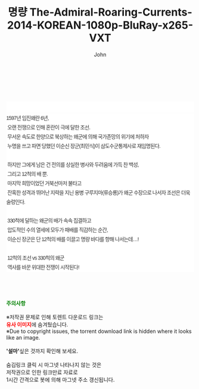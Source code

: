 ﻿---
layout: post
title:  "명량 The-Admiral-Roaring-Currents-2014-KOREAN-1080p-BluRay-x265-VXT"
author: John
categories: [ 영화 ]
tags: [  ]
image:  
description: "명량 The-Admiral-Roaring-Currents-2014-KOREAN-1080p-BluRay-x265-VXT torrent 정보 공유"
toc: true
toc_sticky: true
---

<br>
<div class="view-img">
<a class="view_image" href="https://torrentmobile59.com/bbs/view_image.php?fn=%2Fdata%2Ffile%2Fmovie%2F3659260999_L3M7eWTO_e3c2b42ba2116a89236970f75347291453891ebe.jpg" target="_blank"><img alt="" class="img-tag" content="https://torrentmobile59.com/data/file/movie/3659260999_L3M7eWTO_e3c2b42ba2116a89236970f75347291453891ebe.jpg" itemprop="image" src="https://torrentmobile59.com/data/file/movie/3659260999_L3M7eWTO_e3c2b42ba2116a89236970f75347291453891ebe.jpg"/></a></div><div class="view-content" itemprop="description">
<p><br/></p><div class="title_area" style="margin:0px 0px 9px;padding:0px;list-style:none;font-size:12px;font-family:'나눔고딕', NanumGothic, '돋움', Dotum, Helvetica, 'AppleSDGothicNeo-Medium', AppleGothic, sans-serif;height:30px;float:none;background-color:rgb(255,255,255);"><h4 class="h_story" style="margin:5px 10px 0px 0px;padding:0px;list-style:none;font-size:12px;font-family:'돋움', sans-serif;height:18px;width:49px;background:url(&quot;https://ssl.pstatic.net/static/movie/2020/10/h_tx_sp5.png&quot;) no-repeat 0px -17px;float:left;"><strong class="blind" style="margin:0px;padding:0px;list-style:none;font-size:0px;font-family:inherit;color:inherit;width:1px;height:1px;line-height:0;">줄거리</strong></h4></div><p class="con_tx" style="margin-top:-7px;margin-bottom:-6px;list-style:none;font-size:14px;font-family:'나눔고딕', NanumGothic, '돋움', Dotum, Helvetica, 'AppleSDGothicNeo-Medium', AppleGothic, sans-serif;color:rgb(51,51,51);background-image:url(&quot;https://ssl.pstatic.net/static/movie/2014/01/blank.gif&quot;);letter-spacing:-1px;line-height:25px;background-color:rgb(255,255,255);">1597년 임진왜란 6년,<br style="list-style:none;font-size:12px;font-family:'돋움', sans-serif;color:rgb(0,0,0);"/> 오랜 전쟁으로 인해 혼란이 극에 달한 조선.<br style="list-style:none;font-size:12px;font-family:'돋움', sans-serif;color:rgb(0,0,0);"/> 무서운 속도로 한양으로 북상하는 왜군에 의해 국가존망의 위기에 처하자<br style="list-style:none;font-size:12px;font-family:'돋움', sans-serif;color:rgb(0,0,0);"/> 누명을 쓰고 파면 당했던 이순신 장군(최민식)이 삼도수군통제사로 재임명된다.<br style="list-style:none;font-size:12px;font-family:'돋움', sans-serif;color:rgb(0,0,0);"/> <br style="list-style:none;font-size:12px;font-family:'돋움', sans-serif;color:rgb(0,0,0);"/> 하지만 그에게 남은 건 전의를 상실한 병사와 두려움에 가득 찬 백성,<br style="list-style:none;font-size:12px;font-family:'돋움', sans-serif;color:rgb(0,0,0);"/> 그리고 12척의 배 뿐.<br style="list-style:none;font-size:12px;font-family:'돋움', sans-serif;color:rgb(0,0,0);"/> 마지막 희망이었던 거북선마저 불타고<br style="list-style:none;font-size:12px;font-family:'돋움', sans-serif;color:rgb(0,0,0);"/> 잔혹한 성격과 뛰어난 지략을 지닌 용병 구루지마(류승룡)가 왜군 수장으로 나서자 조선은 더욱 술렁인다.<br style="list-style:none;font-size:12px;font-family:'돋움', sans-serif;color:rgb(0,0,0);"/> <br style="list-style:none;font-size:12px;font-family:'돋움', sans-serif;color:rgb(0,0,0);"/> 330척에 달하는 왜군의 배가 속속 집결하고<br style="list-style:none;font-size:12px;font-family:'돋움', sans-serif;color:rgb(0,0,0);"/> 압도적인 수의 열세에 모두가 패배를 직감하는 순간,<br style="list-style:none;font-size:12px;font-family:'돋움', sans-serif;color:rgb(0,0,0);"/> 이순신 장군은 단 12척의 배를 이끌고 명량 바다를 향해 나서는데…!<br style="list-style:none;font-size:12px;font-family:'돋움', sans-serif;color:rgb(0,0,0);"/> <br style="list-style:none;font-size:12px;font-family:'돋움', sans-serif;color:rgb(0,0,0);"/> 12척의 조선 vs 330척의 왜군<br style="list-style:none;font-size:12px;font-family:'돋움', sans-serif;color:rgb(0,0,0);"/> 역사를 바꾼 위대한 전쟁이 시작된다!</p> </div>
    
<br><br><br>
<p data-ke-size="size16"><b><span style="color: green;">주의사항</span></b><br /><br />※저작권 문제로 인해 토렌트 다운로드 링크는<br /><b><span style="color: red;">유사 이미지</span></b>에 숨겨뒀습니다.<br />※Due to copyright issues, the torrent download link is hidden where it looks like an image.<br /><br /><b>'설마'</b>싶은 것까지 확인해 보세요.<br /><br />숨김링크 클릭 시 마그넷 나타나지 않는 것은<br />저작권으로 인한 링크만료 자료로<br />1시간 간격으로 봇에 의해 마그넷 주소 갱신됩니다.</p>
